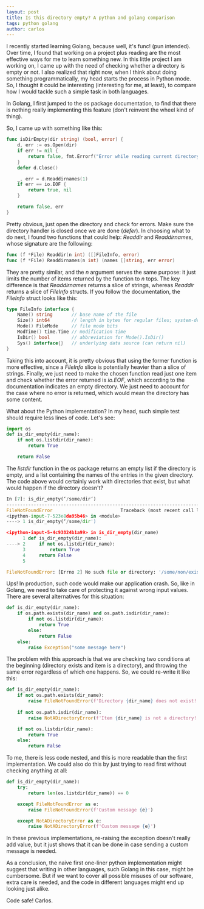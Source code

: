 ```yaml
---
layout: post
title: Is this directory empty? A python and golang comparison
tags: python golang
author: carlos
---
```

I recently started learning Golang, because well, it's func! (pun intended). 
Over time, I found that working on a project plus reading are the most effective ways for me to learn something new. In this little project I am working on, I came up with the need of checking whether a directory is empty or not. I also realized that right now, when I think about doing something programmatically, my head starts the process in Python mode. So, I thought it could be interesting (interesting for me, at least), to compare how I would tackle such a simple task in both languages. 

In Golang, I first jumped to the _os_ package documentation, to find that there is nothing really implementing this feature (don't reinvent the wheel kind of thing).

So, I came up with something like this: 
```go
func isDirEmpty(dir string) (bool, error) {
    d, err := os.Open(dir)
    if err != nil {
        return false, fmt.Errorf("Error while reading current directory: %v\n", err)
    }
    defer d.Close()

    _, err = d.Readdirnames(1)
    if err == io.EOF {
        return true, nil
    }

    return false, err
}

```
Pretty obvious, just open the directory and check for errors. Make sure the directory handler is closed once we are done (_defer_). 
In choosing what to do next, I found two functions that could help: _Readdir_ and _Readdirnames_, whose signature are the following: 

```go
func (f *File) Readdir(n int) ([]FileInfo, error)
func (f *File) Readdirnames(n int) (names []string, err error)
```

They are pretty similar, and the _n_ argument serves the same purpose: it just limits the number of items returned by the function to _n_ tops. The key difference is that _Readdirnames_ returns a slice of strings, whereas _Readdir_ returns a slice of _FileInfo_ structs. If you follow the documentation, the _FileInfo_ struct looks like this:
```go
type FileInfo interface {
    Name() string       // base name of the file
    Size() int64        // length in bytes for regular files; system-dependent for others
    Mode() FileMode     // file mode bits
    ModTime() time.Time // modification time
    IsDir() bool        // abbreviation for Mode().IsDir()
    Sys() interface{}   // underlying data source (can return nil)
}
```

Taking this into account, it is pretty obvious that using the former function is more effective, since a _FileInfo_ slice is potentially heavier than a slice of strings.
Finally, we just need to make the chosen function read just one item and check whether the error returned is _io.EOF_, which according to the documentation indicates an empty directory. We just need to account for the case where no error is returned, which would mean the directory has some content. 

What about the Python implementation? In my head, such simple test should require less lines of code. Let's see: 
```python
import os
def is_dir_empty(dir_name):
    if not os.listdir(dir_name):
        return True

    return False
```

The _listdir_ function in the _os_ package returns an empty list if the directory is empty, and a list containing the names of the entries in the given directory. 
The code above would certainly work with directories that exist, but what would happen if the directory doesn't? 
```python
In [7]: is_dir_empty(‘/some/dir‘)
---------------------------------------------------------------------------
FileNotFoundError                         Traceback (most recent call last)
<ipython-input-7-523e8da95b46> in <module>
----> 1 is_dir_empty(‘/some/dir')

<ipython-input-5-4c93824b1a99> in is_dir_empty(dir_name)
      1 def is_dir_empty(dir_name):
----> 2     if not os.listdir(dir_name):
      3         return True
      4     return False
      5

FileNotFoundError: [Errno 2] No such file or directory: '/some/non/existing/dir'
```
Ups! In production, such code would make our application crash. So, like in Golang, we need to take care of protecting it against wrong input values. There are several alternatives for this situation: 

```python
def is_dir_empty(dir_name):
    if os.path.exists(dir_name) and os.path.isdir(dir_name):
        if not os.listdir(dir_name):
            return True
        else:    
            return False
    else:
        raise Exception("some message here")
```
The problem with this approach is that we are checking two conditions at the beginning (directory exists and item is a directory), and throwing the same error regardless of which one happens. So, we could re-write it like this: 

```python
def is_dir_empty(dir_name):
    if not os.path.exists(dir_name):
        raise FileNotFoundError(f'Directory {dir_name} does not exist!')
        
    if not os.path.isdir(dir_name):
        raise NotADirectoryError(f'Item {dir_name} is not a directory!')

    if not os.listdir(dir_name):
        return True
    else:    
        return False
```
To me, there is less code nested, and this is more readable than the first implementation. 
We could also do this by just trying to read first without checking anything at all: 
```python
def is_dir_empty(dir_name):
    try:
        return len(os.listdir(dir_name)) == 0

    except FileNotFoundError as e:
        raise FileNotFoundError(f'Custom message {e}')

    except NotADirectoryError as e:
        raise NotADirectoryError(f'Custom message {e}')

```
In these previous implementations, re-raising the exception doesn't really add value, but it just shows that it can be done in case sending a custom message is needed. 

As a conclusion, the naive first one-liner python implementation might suggest that writing in other languages, such Golang in this case, might be cumbersome. But if we want to cover all possible misuses of our software, extra care is needed, and the code in different languages might end up looking just alike. 

Code safe!
Carlos. 
